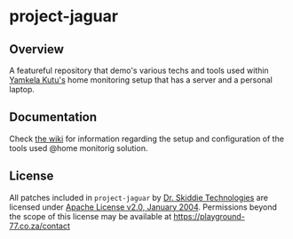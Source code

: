 # project-jaguar

## Overview

A featureful repository that demo's various techs and tools used within [Yamkela Kutu's](https://github.com/ymkl) home monitoring setup that has a server and a personal laptop.

## Documentation

Check [the wiki](https://github.com/ymkl/project-jaguar/wiki) for information regarding the setup and configuration of the tools used @home monitorig solution.

## License

All patches included in `project-jaguar` by [Dr. Skiddie Technologies](https://playground-77.co.za) are licensed under [Apache License v2.0, January 2004](http://www.apache.org/licenses/). Permissions beyond the scope of this license may be available at https://playground-77.co.za/contact
